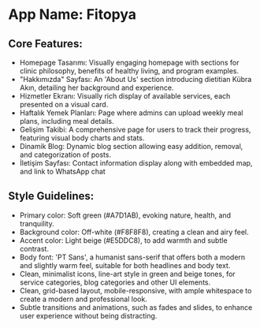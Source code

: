 # **App Name**: Fitopya

## Core Features:

- Homepage Tasarımı: Visually engaging homepage with sections for clinic philosophy, benefits of healthy living, and program examples.
- "Hakkımızda" Sayfası: An 'About Us' section introducing dietitian Kübra Akın, detailing her background and experience.
- Hizmetler Ekranı: Visually rich display of available services, each presented on a visual card.
- Haftalık Yemek Planları: Page where admins can upload weekly meal plans, including meal details.
- Gelişim Takibi: A comprehensive page for users to track their progress, featuring visual body charts and stats.
- Dinamik Blog: Dynamic blog section allowing easy addition, removal, and categorization of posts.
- İletişim Sayfası: Contact information display along with embedded map, and link to WhatsApp chat

## Style Guidelines:

- Primary color: Soft green (#A7D1AB), evoking nature, health, and tranquility.
- Background color: Off-white (#F8F8F8), creating a clean and airy feel.
- Accent color: Light beige (#E5DDC8), to add warmth and subtle contrast.
- Body font: 'PT Sans', a humanist sans-serif that offers both a modern and slightly warm feel, suitable for both headlines and body text.
- Clean, minimalist icons, line-art style in green and beige tones, for service categories, blog categories and other UI elements.
- Clean, grid-based layout, mobile-responsive, with ample whitespace to create a modern and professional look.
- Subtle transitions and animations, such as fades and slides, to enhance user experience without being distracting.